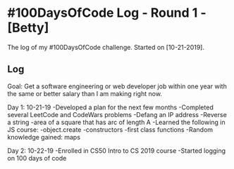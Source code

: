 # #100DaysOfCode Log - Round 1 - [Betty]

The log of my #100DaysOfCode challenge. Started on [10-21-2019].

## Log

Goal: Get a software engineering or web developer job within one year with the same or better salary than I am making right now.

Day 1: 10-21-19
-Developed a plan for the next few months
-Completed several LeetCode and CodeWars problems 
  -Defang an IP address
  -Reverse a string
  -area of a square that has arc of length A
-Learned the following in JS course:
  -object.create
  -constructors
  -first class functions
-Random knowledge gained: maps

Day 2: 10-22-19
-Enrolled in CS50 Intro to CS 2019 course
-Started logging on 100 days of code

